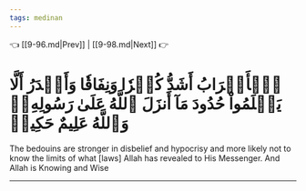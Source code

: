 ```yaml
---
tags: medinan
---
```


👈 [[9-96.md|Prev]] | [[9-98.md|Next]] 👉

# ٱلۡأَعۡرَابُ أَشَدُّ كُفۡرٗا وَنِفَاقٗا وَأَجۡدَرُ أَلَّا يَعۡلَمُواْ حُدُودَ مَآ أَنزَلَ ٱللَّهُ عَلَىٰ رَسُولِهِۦۗ وَٱللَّهُ عَلِيمٌ حَكِيمٞ

The bedouins are stronger in disbelief and hypocrisy and more likely not to know the limits of what [laws] Allah has revealed to His Messenger. And Allah is Knowing and Wise

---

